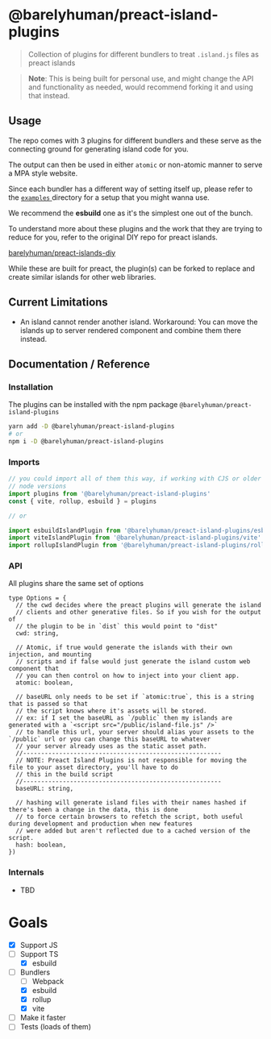 # @barelyhuman/preact-island-plugins

> Collection of plugins for different bundlers to treat `.island.js` files as
> preact islands

> **Note**: This is being built for personal use, and might change the API and
> functionality as needed, would recommend forking it and using that instead.

## Usage

The repo comes with 3 plugins for different bundlers and these serve as the
connecting ground for generating island code for you.

The output can then be used in either `atomic` or non-atomic manner to serve a
MPA style website.

Since each bundler has a different way of setting itself up, please refer to the
[ `examples` ](/examples/) directory for a setup that you might wanna use.

We recommend the **esbuild** one as it's the simplest one out of the bunch.

To understand more about these plugins and the work that they are trying to
reduce for you, refer to the original DIY repo for preact islands.

[barelyhuman/preact-islands-diy](https://github.com/barelyhuman/preact-islands-diy)

While these are built for preact, the plugin(s) can be forked to replace and
create similar islands for other web libraries.

## Current Limitations

- An island cannot render another island. Workaround: You can move the islands
  up to server rendered component and combine them there instead.

## Documentation / Reference

### Installation

The plugins can be installed with the npm package
`@barelyhuman/preact-island-plugins`

```sh
yarn add -D @barelyhuman/preact-island-plugins
# or
npm i -D @barelyhuman/preact-island-plugins
```

### Imports

```js
// you could import all of them this way, if working with CJS or older
// node versions
import plugins from '@barelyhuman/preact-island-plugins'
const { vite, rollup, esbuild } = plugins

// or

import esbuildIslandPlugin from '@barelyhuman/preact-island-plugins/esbuild'
import viteIslandPlugin from '@barelyhuman/preact-island-plugins/vite'
import rollupIslandPlugin from '@barelyhuman/preact-island-plugins/rollup'
```

### API

All plugins share the same set of options

```tsx
type Options = {
  // the cwd decides where the preact plugins will generate the island
  // clients and other generative files. So if you wish for the output of
  // the plugin to be in `dist` this would point to "dist"
  cwd: string,

  // Atomic, if true would generate the islands with their own injection, and mounting
  // scripts and if false would just generate the island custom web component that
  // you can then control on how to inject into your client app.
  atomic: boolean,

  // baseURL only needs to be set if `atomic:true`, this is a string that is passed so that
  // the script knows where it's assets will be stored.
  // ex: if I set the baseURL as `/public` then my islands are generated with a `<script src="/public/island-file.js" />`
  // to handle this url, your server should alias your assets to the `/public` url or you can change this baseURL to whatever
  // your server already uses as the static asset path.
  //-------------------------------------------------------
  // NOTE: Preact Island Plugins is not responsible for moving the file to your asset directory, you'll have to do
  // this in the build script
  //-------------------------------------------------------
  baseURL: string,

  // hashing will generate island files with their names hashed if there's been a change in the data, this is done
  // to force certain browsers to refetch the script, both useful during development and production when new features
  // were added but aren't reflected due to a cached version of the script.
  hash: boolean,
})
```

### Internals

- TBD

# Goals

- [x] Support JS
- [ ] Support TS
  - [x] esbuild
- [ ] Bundlers
  - [ ] Webpack
  - [x] esbuild
  - [x] rollup
  - [x] vite
- [ ] Make it faster
- [ ] Tests (loads of them)
